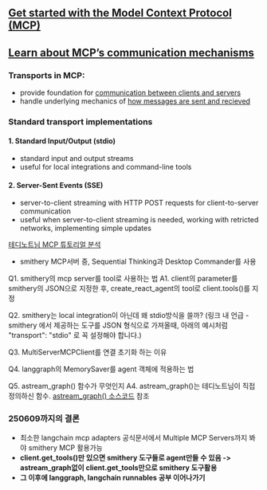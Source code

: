 ## [Get started with the Model Context Protocol (MCP)](https://modelcontextprotocol.io/introduction)

## [Learn about MCP’s communication mechanisms](https://modelcontextprotocol.io/docs/concepts/transports#standard-input-output-stdio)

### Transports in MCP:  
- provide foundation for <u>communication between  clients and servers</u>
- handle underlying mechanics of <u>how messages are sent and recieved</u>

### Standard transport implementations
#### 1. Standard Input/Output (stdio)
* standard input and output streams
* useful for local integrations and command-line tools

#### 2. Server-Sent Events (SSE)
* server-to-client streaming with HTTP POST requests for client-to-server communication
* useful when server-to-client streaming is needed, working with retricted networks, implementing simple updates

[테디노트님 MCP 튜토리얼 분석](https://github.com/teddynote-lab/langgraph-mcp-agents/blob/master/MCP-HandsOn-KOR.ipynb)<span>
- smithery MCP서버 중, Sequential Thinking과 Desktop Commander를 사용

Q1. smithery의 mcp server를 tool로 사용하는 법
A1. client의 parameter를 smithery의 JSON으로 지정한 후, create_react_agent의 tool로 client.tools()를 지정

Q2. smithery는 local integration이 아닌데 왜 stdio방식을 쓸까? (링크 내 언급 - smithery 에서 제공하는 도구를 JSON 형식으로 가져올때, 아래의 예시처럼 "transport": "stdio" 로 꼭 설정해야 합니다.)

Q3. MultiServerMCPClient를 연결 초기화 하는 이유

Q4. langgraph의 MemorySaver를 agent 객체에 적용하는 법

Q5. astream_graph() 함수가 무엇인지 
A4. astream_graph()는 테디노트님이 직접 정의하신 함수. [astream_graph() 소스코드](https://github.com/teddylee777/langchain-teddynote/blob/066edef0c81decbeb2a25bdfb02dac4a5e500a25/langchain_teddynote/messages.py#L454) 참조

### 250609까지의 결론
* 최소한 langchain mcp adapters 공식문서에서 Multiple MCP Servers까지 봐야 smithery MCP 활용가능
* **client.get_tools()만 있으면 smithery 도구들로 agent만들 수 있음 -> astream_graph없이 client.get_tools만으로 smithery 도구활용**
* **그 이후에 langgraph, langchain runnables 공부 이어나가기** 
